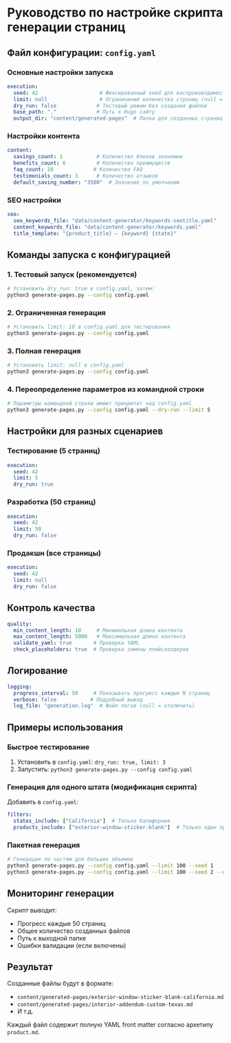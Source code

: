 # Руководство по настройке скрипта генерации страниц

## Файл конфигурации: `config.yaml`

### Основные настройки запуска

```yaml
execution:
  seed: 42                    # Фиксированный seed для воспроизводимости
  limit: null                 # Ограничение количества страниц (null = все)
  dry_run: false             # Тестовый режим без создания файлов
  base_path: "."             # Путь к Hugo сайту
  output_dir: "content/generated-pages"  # Папка для созданных страниц
```

### Настройки контента

```yaml
content:
  savings_count: 1           # Количество блоков экономии
  benefits_count: 6          # Количество преимуществ
  faq_count: 10             # Количество FAQ
  testimonials_count: 3      # Количество отзывов
  default_saving_number: "3500"  # Значение по умолчанию
```

### SEO настройки

```yaml
seo:
  seo_keywords_file: "data/content-generator/keywords-seotitle.yaml"
  content_keywords_file: "data/content-generator/keywords.yaml"
  title_template: "{product_title} — {keyword} {state}"
```

## Команды запуска с конфигурацией

### 1. Тестовый запуск (рекомендуется)
```bash
# Установить dry_run: true в config.yaml, затем:
python3 generate-pages.py --config config.yaml
```

### 2. Ограниченная генерация
```bash
# Установить limit: 10 в config.yaml для тестирования
python3 generate-pages.py --config config.yaml
```

### 3. Полная генерация
```bash
# Установить limit: null в config.yaml
python3 generate-pages.py --config config.yaml
```

### 4. Переопределение параметров из командной строки
```bash
# Параметры командной строки имеют приоритет над config.yaml
python3 generate-pages.py --config config.yaml --dry-run --limit 5
```

## Настройки для разных сценариев

### Тестирование (5 страниц)
```yaml
execution:
  seed: 42
  limit: 5
  dry_run: true
```

### Разработка (50 страниц)
```yaml
execution:
  seed: 42
  limit: 50
  dry_run: false
```

### Продакшн (все страницы)
```yaml
execution:
  seed: 42
  limit: null
  dry_run: false
```

## Контроль качества

```yaml
quality:
  min_content_length: 10     # Минимальная длина контента
  max_content_length: 5000   # Максимальная длина контента
  validate_yaml: true       # Проверка YAML
  check_placeholders: true  # Проверка замены плейсхолдеров
```

## Логирование

```yaml
logging:
  progress_interval: 50     # Показывать прогресс каждые N страниц
  verbose: false           # Подробный вывод
  log_file: "generation.log"  # Файл логов (null = отключить)
```

## Примеры использования

### Быстрое тестирование
1. Установить в `config.yaml`: `dry_run: true, limit: 3`
2. Запустить: `python3 generate-pages.py --config config.yaml`

### Генерация для одного штата (модификация скрипта)
Добавить в `config.yaml`:
```yaml
filters:
  states_include: ["California"]  # Только Калифорния
  products_include: ["exterior-window-sticker-blank"]  # Только один продукт
```

### Пакетная генерация
```bash
# Генерация по частям для больших объемов
python3 generate-pages.py --config config.yaml --limit 100 --seed 1
python3 generate-pages.py --config config.yaml --limit 100 --seed 2 --offset 100
```

## Мониторинг генерации

Скрипт выводит:
- Прогресс каждые 50 страниц
- Общее количество созданных файлов
- Путь к выходной папке
- Ошибки валидации (если включены)

## Результат

Созданные файлы будут в формате:
- `content/generated-pages/exterior-window-sticker-blank-california.md`
- `content/generated-pages/interior-addendum-custom-texas.md`
- И т.д.

Каждый файл содержит полную YAML front matter согласно архетипу `product.md`.
